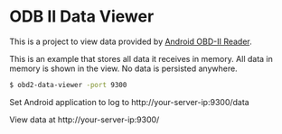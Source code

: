# ODB II Data Viewer

This is a project to view data provided by [Android OBD-II Reader](https://github.com/pires/android-obd-reader).

This is an example that stores all data it receives in memory. All data in memory is
shown in the view. No data is persisted anywhere.

```sh
$ obd2-data-viewer -port 9300
```

Set Android application to log to http://your-server-ip:9300/data

View data at http://your-server-ip:9300/
